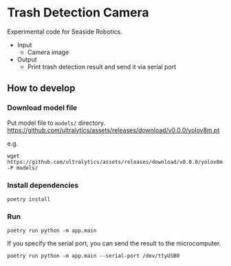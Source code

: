 # Trash Detection Camera
Experimental code for Seaside Robotics.

- Input
  - Camera image
- Output
  - Print trash detection result and send it via serial port

## How to develop

### Download model file
Put model file to `models/` directory.
https://github.com/ultralytics/assets/releases/download/v0.0.0/yolov8m.pt

e.g.
```
wget https://github.com/ultralytics/assets/releases/download/v0.0.0/yolov8m.pt -P models/
```

### Install dependencies
```
poetry install
```

### Run
```
poetry run python -m app.main
```

If you specify the serial port, you can send the result to the microcomputer.
```
poetry run python -m app.main --serial-port /dev/ttyUSB0
```
